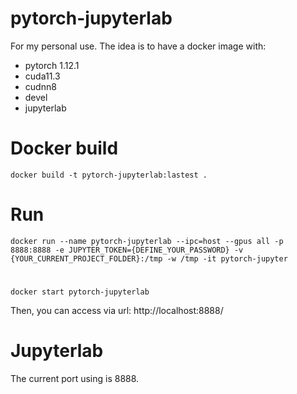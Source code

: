 # pytorch-jupyterlab
For my personal use.
The idea is to have a docker image with:
- pytorch 1.12.1
- cuda11.3
- cudnn8
- devel
- jupyterlab

# Docker build

```
docker build -t pytorch-jupyterlab:lastest .
```

# Run

```
docker run --name pytorch-jupyterlab --ipc=host --gpus all -p 8888:8888 -e JUPYTER_TOKEN={DEFINE_YOUR_PASSWORD} -v {YOUR_CURRENT_PROJECT_FOLDER}:/tmp -w /tmp -it pytorch-jupyter
```
#
```
docker start pytorch-jupyterlab
```

Then, you can access via url: http://localhost:8888/

# Jupyterlab
The current port using is 8888.

